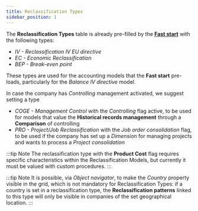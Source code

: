 ```yaml
---
title: Reclassification Types 
sidebar_position: 1
---
```


The **Reclassification Types** table is already pre-filled by the [**Fast start**](/docs/guide/fast-start) with the following types:  
- *IV - Reclassification IV EU directive*
- *EC - Economic Reclassification*
- *BEP - Break-even point*

These types are used for the accounting models that the **Fast start** pre-loads, particularly for the *Balance IV directive* model.

In case the company has *Controlling* management activated, we suggest setting a type  
- *COGE - Management Control* with the *Controlling* flag active, to be used for models that value the **Historical records management** through a **Comparison** of controlling  
- *PRO - Project/Job Reclassification* with the *Job order consolidation* flag, to be used if the company has set up a *Dimension* for managing projects and wants to process a *Project consolidation*

:::tip Note
The reclassification type with the **Product Cost** flag requires specific characteristics within the Reclassification Models, but currently it must be valued with custom procedures.
:::

:::tip Note 
It is possible, via *Object navigator*, to make the *Country* property visible in the grid, which is not mandatory for Reclassification Types: if a country is set in a reclassification type, the **Reclassification patterns** linked to this type will only be visible in companies of the set geographical location.
:::